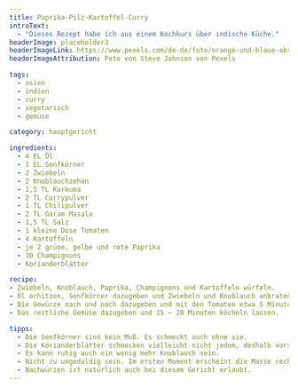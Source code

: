 ```yaml
---
title: Paprika-Pilz-Kartoffel-Curry
introText:
  - "Dieses Rezept habe ich aus einem Kochkurs über indische Küche."
headerImage: placeholder3
headerImageLink: https://www.pexels.com/de-de/foto/orange-und-blaue-abstrakte-malerei-2378621/
headerImageAttribution: Foto von Steve Johnson von Pexels

tags:
  - asien
  - indien
  - curry
  - vegetarisch
  - gemüse

category: hauptgericht

ingredients:
  - 4 EL Öl
  - 1 EL Senfkörner
  - 2 Zwiebeln
  - 2 Knoblauchzehen
  - 1,5 TL Kurkuma
  - 2 TL Currypulver
  - 1 TL Chilipulver
  - 2 TL Garam Masala
  - 1,5 TL Salz
  - 1 kleine Dose Tomaten
  - 4 Kartoffeln
  - je 2 grüne, gelbe und rote Paprika
  - 10 Champignons
  - Korianderblätter

recipe:
- Zwiebeln, Knoblauch, Paprika, Champignons und Kartoffeln würfeln.
- Öl erhitzen, Senfkörner dazugeben und Zwiebeln und Knoblauch anbraten.
- Die Gewürze nach und nach dazugeben und mit den Tomaten etwa 5 Minuten dünsten lassen.
- Das restliche Gemüse dazugeben und 15 – 20 Minuten köcheln lassen.

tipps:
  - Die Senfkörner sind kein Muß. Es schmeckt auch ohne sie.
  - Die Korianderblätter schmecken vielleicht nicht jedem, deshalb vorsichtig damit sein. Am besten dekoriert jeder selbst damit.
  - Es kann ruhig auch ein wenig mehr Knoblauch sein.
  - Nicht zu ungeduldig sein. Im ersten Moment erscheint die Masse recht trocken, aber nach kurzer Zeit zieht das Gemüse Wasser.
  - Nachwürzen ist natürlich auch bei diesem Gericht erlaubt.
---
```

